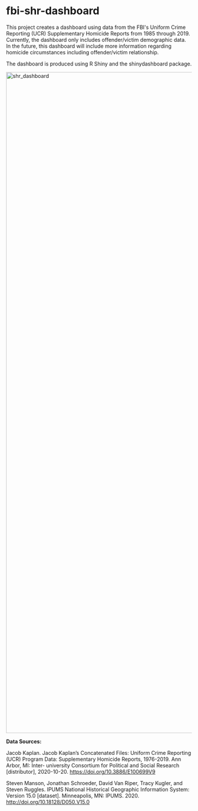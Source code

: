 # fbi-shr-dashboard

This project creates a dashboard using data from the FBI's Uniform Crime Reporting (UCR) Supplementary Homicide Reports from 1985 through 2019. Currently, the dashboard only includes offender/victim demographic data. In the future, this dashboard will include more information regarding homicide circumstances including offender/victim relationship.

The dashboard is produced using R Shiny and the shinydashboard package.

<img width="1792" alt="shr_dashboard" src="https://user-images.githubusercontent.com/44483714/98912117-e74f1480-2482-11eb-8d25-9a0f54fd76f2.png">

__Data Sources:__

Jacob Kaplan. Jacob Kaplan’s Concatenated Files: Uniform Crime Reporting (UCR) Program Data: Supplementary Homicide Reports, 1976-2019. Ann Arbor, MI: Inter-  university Consortium for Political and Social Research [distributor], 2020-10-20. https://doi.org/10.3886/E100699V9

Steven Manson, Jonathan Schroeder, David Van Riper, Tracy Kugler, and Steven Ruggles. IPUMS National Historical Geographic Information System: Version 15.0 [dataset]. Minneapolis, MN: IPUMS. 2020. http://doi.org/10.18128/D050.V15.0
